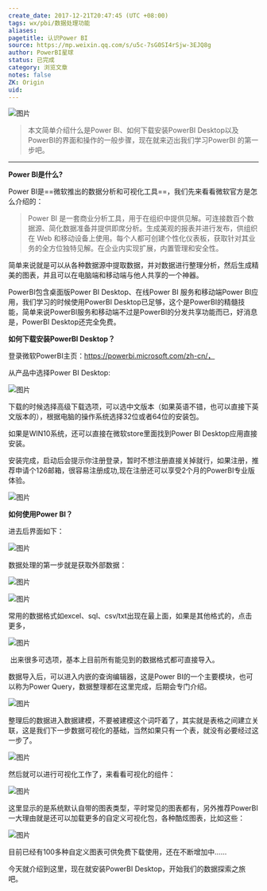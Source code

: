 ```yaml
---
create_date: 2017-12-21T20:47:45 (UTC +08:00)
tags: wx/pbi/数据处理功能 
aliases:
pagetitle: 认识Power BI
source: https://mp.weixin.qq.com/s/u5c-7sG0SI4rSjw-3EJQ8g
author: PowerBI星球
status: 已完成
category: 浏览文章 
notes: false
ZK: Origin
uid:
---
```


![图片](https://mmbiz.qpic.cn/mmbiz_jpg/aHEbZtANQJOMoT2prsVic5ZfEGZVunkM0CVlbPFLEVwhwA8FtDHF0ia7p9OYtwa5rpxUEGfic8IVFuq1nEMPdbM6w/640?wx_fmt=jpeg&wxfrom=5&wx_lazy=1&wx_co=1)

> 本文简单介绍什么是Power BI、如何下载安装PowerBI Desktop以及PowerBI的界面和操作的一般步骤，现在就来迈出我们学习PowerBI 的第一步吧。

___

**Power BI是什么?**

Power BI是==微软推出的数据分析和可视化工具==，我们先来看看微软官方是怎么介绍的：

> Power BI 是一套商业分析工具，用于在组织中提供见解。可连接数百个数据源、简化数据准备并提供即席分析。生成美观的报表并进行发布，供组织在 Web 和移动设备上使用。每个人都可创建个性化仪表板，获取针对其业务的全方位独特见解。在企业内实现扩展，内置管理和安全性。

简单来说就是可以从各种数据源中提取数据，并对数据进行整理分析，然后生成精美的图表，并且可以在电脑端和移动端与他人共享的一个神器。  

PowerBI包含桌面版Power BI Desktop、在线Power BI 服务和移动端Power BI应用，我们学习的时候使用PowerBI Desktop已足够，这个是PowerBI的精髓技能，简单来说PowerBI服务和移动端不过是PowerBI的分发共享功能而已，好消息是，PowerBI Desktop还完全免费。

**如何下载安装PowerBI Desktop？**

登录微软PowerBI主页：https://powerbi.microsoft.com/zh-cn/，

从产品中选择Power BI Desktop:

![图片](https://mmbiz.qpic.cn/mmbiz_png/aHEbZtANQJMj6y3eHibjtCG6Uk52amouoanib6XibbWviaPIe0llpKj8iaDKCZXzBhtf2HF3ggy3TmlNMbw36TD40fw/640?wx_fmt=png&wxfrom=5&wx_lazy=1&wx_co=1)

下载的时候选择高级下载选项，可以选中文版本（如果英语不错，也可以直接下英文版本的），根据电脑的操作系统选择32位或者64位的安装包。 

如果是WIN10系统，还可以直接在微软store里面找到Power BI Desktop应用直接安装。  

安装完成，启动后会提示你注册登录，暂时不想注册直接关掉就行，如果注册，推荐申请个126邮箱，很容易注册成功,现在注册还可以享受2个月的PowerBI专业版体验。

![图片](https://mmbiz.qpic.cn/mmbiz_png/aHEbZtANQJMj6y3eHibjtCG6Uk52amouoe1ibbM4u1D1MPu2cMJtS9RKeibj6FNiaOeeJOaibYsdO2x7piaeNxLTSdRA/640?wx_fmt=png&wxfrom=5&wx_lazy=1&wx_co=1)

**如何使用Power BI？**

进去后界面如下：

![图片](https://mmbiz.qpic.cn/mmbiz_png/aHEbZtANQJMj6y3eHibjtCG6Uk52amouoLFqgebkiaZ2XUXTD9SKx8nSDnt67WmjicmlkDrtzOnkdUvibqZ3X9mxfQ/640?wx_fmt=png&wxfrom=5&wx_lazy=1&wx_co=1)

数据处理的第一步就是获取外部数据：

![图片](https://mmbiz.qpic.cn/mmbiz_png/aHEbZtANQJMj6y3eHibjtCG6Uk52amouotOo6N8H0J7KID5L4lVaZH1BtCBfGve7lPgva65P7icpibObStbcfArvQ/640?wx_fmt=png&wxfrom=5&wx_lazy=1&wx_co=1)

![图片](https://mmbiz.qpic.cn/mmbiz_png/aHEbZtANQJMj6y3eHibjtCG6Uk52amouo4nmC3l70kcNFB1JNDeBOj3zfVUf2cCy4icHonr7W3Y3JqfdmZNCcjzA/640?wx_fmt=png&wxfrom=5&wx_lazy=1&wx_co=1)

常用的数据格式如excel、sql、csv/txt出现在最上面，如果是其他格式的，点击更多，

![图片](https://mmbiz.qpic.cn/mmbiz_png/aHEbZtANQJMj6y3eHibjtCG6Uk52amououOibJk4A1NkCVJyNJyC1Z7ygxgwycibE0ictMtqiaCVXSOKiau5ib0fCbTtw/640?wx_fmt=png&wxfrom=5&wx_lazy=1&wx_co=1)

 出来很多可选项，基本上目前所有能见到的数据格式都可直接导入。 

数据导入后，可以进入内嵌的查询编辑器，这是Power BI的一个主要模块，也可以称为Power Query，数据整理都在这里完成，后期会专门介绍。

![图片](https://mmbiz.qpic.cn/mmbiz_png/aHEbZtANQJMj6y3eHibjtCG6Uk52amouonJfcrSIcSWLSicRt4Ywic4CHrvUXqHv73xXscRWIF1AHmr8ryXEUgm3Q/640?wx_fmt=png&wxfrom=5&wx_lazy=1&wx_co=1)

整理后的数据进入数据建模，不要被建模这个词吓着了，其实就是表格之间建立关联，这是我们下一步数据可视化的基础，当然如果只有一个表，就没有必要经过这一步了。

![图片](https://mmbiz.qpic.cn/mmbiz_png/aHEbZtANQJMj6y3eHibjtCG6Uk52amouogOaZW09uyTJpJfUNrff8Mp49e3bsOe8frvZZPuiaTddCfdH4x92MVicA/640?wx_fmt=png&wxfrom=5&wx_lazy=1&wx_co=1)

然后就可以进行可视化工作了，来看看可视化的组件：

![图片](https://mmbiz.qpic.cn/mmbiz_png/aHEbZtANQJMj6y3eHibjtCG6Uk52amouoYVr80j45iay441ibGVNDS0K6JhT5HBodtUhLWW3e7noASrJyjaB8kibibw/640?wx_fmt=png&wxfrom=5&wx_lazy=1&wx_co=1)

这里显示的是系统默认自带的图表类型，平时常见的图表都有，另外推荐PowerBI一大理由就是还可以加载更多的自定义可视化包，各种酷炫图表，比如这些：  

![图片](https://mmbiz.qpic.cn/mmbiz_png/aHEbZtANQJMj6y3eHibjtCG6Uk52amouofvQ4sVG52rAFgGq8Mc5rauXK9SAEqq2ymjkOAzlEaV9teTvf7OZZ0g/640?wx_fmt=png&wxfrom=5&wx_lazy=1&wx_co=1)

目前已经有100多种自定义图表可供免费下载使用，还在不断增加中……

今天就介绍到这里，现在就安装PowerBI Desktop，开始我们的数据探索之旅吧。
